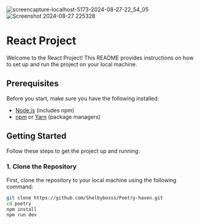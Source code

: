 ![screencapture-localhost-5173-2024-08-27-22_54_05](https://github.com/user-attachments/assets/126412cc-a3f2-464c-b1a4-e236c275d716)
![Screenshot 2024-08-27 225328](https://github.com/user-attachments/assets/57866696-6ea3-4783-8d78-2ea306969f77)


# React Project

Welcome to the React Project! This README provides instructions on how to set up and run the project on your local machine.

## Prerequisites

Before you start, make sure you have the following installed:

- [Node.js](https://nodejs.org/) (includes npm)
- [npm](https://www.npmjs.com/) or [Yarn](https://yarnpkg.com/) (package managers)

## Getting Started

Follow these steps to get the project up and running:

### 1. Clone the Repository

First, clone the repository to your local machine using the following command:

```bash
git clone https://github.com/Shelbybosss/Poetry-haven.git
cd poetry
npm install
npm run dev
